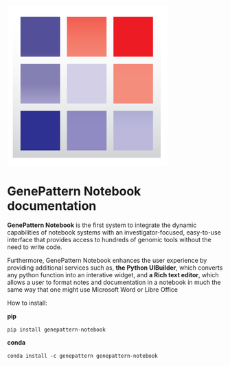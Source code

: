 ![genepattern](img/genepattern.png)
# GenePattern Notebook documentation

**GenePattern Notebook** is the first system to integrate the dynamic
capabilities of notebook systems with an investigator-focused,
easy-to-use interface that provides access to hundreds of genomic tools
without the need to write code.

Furthermore, GenePattern Notebook enhances the user experience by
providing additional services such as, **the Python UIBuilder**, which
converts any python function into an interative widget, and **a Rich
text editor**, which allows a user to format notes and documentation in
a notebook in much the same way that one might use Microsoft Word or
Libre Office

How to install:

**pip**

```
pip install genepattern-notebook
```

**conda**

```
conda install -c genepattern genepattern-notebook 
```
